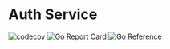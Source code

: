 # Auth Service

[![codecov](https://codecov.io/gh/applicaset/auth-svc/branch/master/graph/badge.svg)](https://codecov.io/gh/applicaset/auth-svc)
[![Go Report Card](https://goreportcard.com/badge/github.com/applicaset/auth-svc)](https://goreportcard.com/report/github.com/applicaset/auth-svc)
[![Go Reference](https://pkg.go.dev/badge/github.com/applicaset/auth-svc.svg)](https://pkg.go.dev/github.com/applicaset/auth-svc)

